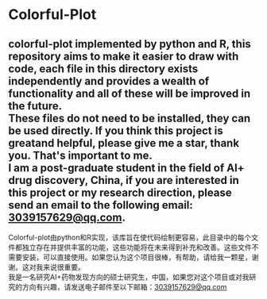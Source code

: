 # Colorful-Plot
colorful-plot implemented by python and R, this repository aims to make it easier to draw with code, each file in this directory exists independently and provides a wealth of functionality and all of these will be improved in the future.  
These files do not need to be installed, they can be used directly. If you think this project is greatand helpful, please give me a star, thank you. That's important to me.  
I am a post-graduate student in the field of AI+ drug discovery, China, if you are interested in this project or my research direction, please send an email to the following email: 3039157629@qq.com.  
----------------------------------------------------------------------------------------------------------------------------------------------------------------------------------------------
Colorful-plot由python和R实现，该库旨在使代码绘制更容易，此目录中的每个文件都独立存在并提供丰富的功能，这些功能将在未来得到补充和改善。这些文件不需要安装，可以直接使用。如果您认为这个项目很棒，有帮助，请给我一颗星，谢谢。这对我来说很重要。  
我是一名研究AI+药物发现方向的硕士研究生，中国，如果您对这个项目或对我研究的方向有兴趣，请发送电子邮件至以下邮箱：3039157629@qq.com
